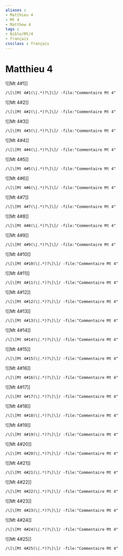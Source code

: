 ```yaml
---
aliases : 
- Matthieu 4
- Mt 4
- Matthew 4
tags : 
- Bible/Mt/4
- français
cssclass : français
---
```


# Matthieu 4

![[Mt 4#1]]

```query
/\[\[Mt 4#1(\|.*)?\]\]/ -file:"Commentaire Mt 4"
```

![[Mt 4#2]]

```query
/\[\[Mt 4#2(\|.*)?\]\]/ -file:"Commentaire Mt 4"
```

![[Mt 4#3]]

```query
/\[\[Mt 4#3(\|.*)?\]\]/ -file:"Commentaire Mt 4"
```

![[Mt 4#4]]

```query
/\[\[Mt 4#4(\|.*)?\]\]/ -file:"Commentaire Mt 4"
```

![[Mt 4#5]]

```query
/\[\[Mt 4#5(\|.*)?\]\]/ -file:"Commentaire Mt 4"
```

![[Mt 4#6]]

```query
/\[\[Mt 4#6(\|.*)?\]\]/ -file:"Commentaire Mt 4"
```

![[Mt 4#7]]

```query
/\[\[Mt 4#7(\|.*)?\]\]/ -file:"Commentaire Mt 4"
```

![[Mt 4#8]]

```query
/\[\[Mt 4#8(\|.*)?\]\]/ -file:"Commentaire Mt 4"
```

![[Mt 4#9]]

```query
/\[\[Mt 4#9(\|.*)?\]\]/ -file:"Commentaire Mt 4"
```

![[Mt 4#10]]

```query
/\[\[Mt 4#10(\|.*)?\]\]/ -file:"Commentaire Mt 4"
```

![[Mt 4#11]]

```query
/\[\[Mt 4#11(\|.*)?\]\]/ -file:"Commentaire Mt 4"
```

![[Mt 4#12]]

```query
/\[\[Mt 4#12(\|.*)?\]\]/ -file:"Commentaire Mt 4"
```

![[Mt 4#13]]

```query
/\[\[Mt 4#13(\|.*)?\]\]/ -file:"Commentaire Mt 4"
```

![[Mt 4#14]]

```query
/\[\[Mt 4#14(\|.*)?\]\]/ -file:"Commentaire Mt 4"
```

![[Mt 4#15]]

```query
/\[\[Mt 4#15(\|.*)?\]\]/ -file:"Commentaire Mt 4"
```

![[Mt 4#16]]

```query
/\[\[Mt 4#16(\|.*)?\]\]/ -file:"Commentaire Mt 4"
```

![[Mt 4#17]]

```query
/\[\[Mt 4#17(\|.*)?\]\]/ -file:"Commentaire Mt 4"
```

![[Mt 4#18]]

```query
/\[\[Mt 4#18(\|.*)?\]\]/ -file:"Commentaire Mt 4"
```

![[Mt 4#19]]

```query
/\[\[Mt 4#19(\|.*)?\]\]/ -file:"Commentaire Mt 4"
```

![[Mt 4#20]]

```query
/\[\[Mt 4#20(\|.*)?\]\]/ -file:"Commentaire Mt 4"
```

![[Mt 4#21]]

```query
/\[\[Mt 4#21(\|.*)?\]\]/ -file:"Commentaire Mt 4"
```

![[Mt 4#22]]

```query
/\[\[Mt 4#22(\|.*)?\]\]/ -file:"Commentaire Mt 4"
```

![[Mt 4#23]]

```query
/\[\[Mt 4#23(\|.*)?\]\]/ -file:"Commentaire Mt 4"
```

![[Mt 4#24]]

```query
/\[\[Mt 4#24(\|.*)?\]\]/ -file:"Commentaire Mt 4"
```

![[Mt 4#25]]

```query
/\[\[Mt 4#25(\|.*)?\]\]/ -file:"Commentaire Mt 4"
```

